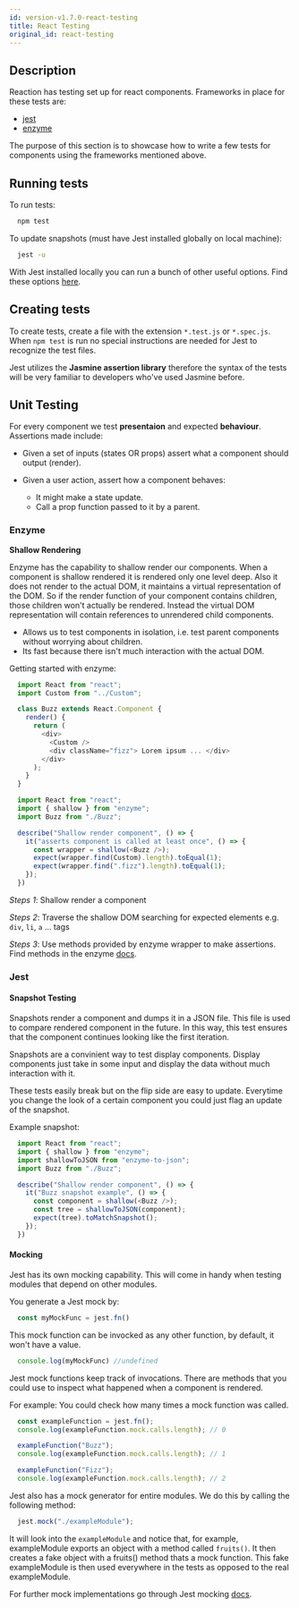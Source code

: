 ```yaml
---
id: version-v1.7.0-react-testing
title: React Testing
original_id: react-testing
---
```

    
## Description

Reaction has testing set up for react components. Frameworks in place for these tests are:

- [jest](https://facebook.github.io/jest/)
- [enzyme](http://airbnb.io/enzyme/index.html#enzyme)

The purpose of this section is to showcase how to write a few tests for components using the frameworks mentioned above.

## Running tests

To run tests:

```sh
  npm test
```

To update snapshots (must have Jest installed globally on local machine):

```sh
  jest -u
```

With Jest installed locally you can run a bunch of other useful options. Find these options [here](https://facebook.github.io/jest/docs/cli.html).

## Creating tests

To create tests, create a file with the extension `*.test.js` or `*.spec.js`. When `npm test` is run no special instructions are needed for Jest to recognize the test files.

Jest utilizes the **Jasmine assertion library** therefore the syntax of the tests will be very familiar to developers who've used Jasmine before.

## Unit Testing

For every component we test **presentaion** and expected **behaviour**.
Assertions made include:

- Given a set of inputs (states OR props) assert what a component should output (render).

- Given a user action, assert how a component behaves:
  - It might make a state update.
  - Call a prop function passed to it by a parent.

### Enzyme

**Shallow Rendering**

Enzyme has the capability to shallow render our components. When a component is shallow rendered it is rendered only one level deep. Also it does not render to the actual DOM, it maintains a virtual representation of the DOM. So if the render function of your component contains children, those children won't actually be rendered. Instead the virtual DOM representation will contain references to unrendered child components.

- Allows us to test components in isolation, i.e. test parent components without worrying about children.
- Its fast because there isn't much interaction with the actual DOM.

Getting started with enzyme:

```js
  import React from "react";
  import Custom from "../Custom";

  class Buzz extends React.Component {
    render() {
      return (
        <div>
          <Custom />
          <div className="fizz"> Lorem ipsum ... </div>
        </div>
      );
    }
  }
```

```js
  import React from "react";
  import { shallow } from "enzyme";
  import Buzz from "./Buzz";

  describe("Shallow render component", () => {
    it("asserts component is called at least once", () => {
      const wrapper = shallow(<Buzz />);
      expect(wrapper.find(Custom).length).toEqual(1);
      expect(wrapper.find(".fizz").length).toEqual(1);    
    });
  })
```

_Steps 1_: Shallow render a component

_Steps 2_: Traverse the shallow DOM searching for expected elements e.g. `div`, `li`, `a` ... tags

_Steps 3_: Use methods provided by enzyme wrapper to make assertions. Find methods in the enzyme [docs](http://airbnb.io/enzyme/docs/api/shallow.html#shallow-rendering-api).

### Jest

#### Snapshot Testing

Snapshots render a component and dumps it in a JSON file. This file is used to compare rendered component in the future. In this way, this test ensures that the component continues looking like the first iteration.

Snapshots are a convinient way to test display components. Display components just take in some input and display the data without much interaction with it.

These tests easily break but on the flip side are easy to update. Everytime you change the look of a certain component you could just flag an update of the snapshot.

Example snapshot:

```js
  import React from "react";
  import { shallow } from "enzyme";
  import shallowToJSON from "enzyme-to-json";
  import Buzz from "./Buzz";

  describe("Shallow render component", () => {
    it("Buzz snapshot example", () => {
      const component = shallow(<Buzz />);
      const tree = shallowToJSON(component);
      expect(tree).toMatchSnapshot();
    });
  })
```

#### Mocking

Jest has its own mocking capability. This will come in handy when testing modules that depend on other modules.

You generate a Jest mock by:

```js
  const myMockFunc = jest.fn()
```

This mock function can be invocked as any other function, by default, it won't have a value.

```js
  console.log(myMockFunc) //undefined
```

Jest mock functions keep track of invocations. There are methods that you could use to inspect what happened when a component is rendered.

For example:
You could check how many times a mock function was called.

```js
  const exampleFunction = jest.fn();
  console.log(exampleFunction.mock.calls.length); // 0

  exampleFunction("Buzz");
  console.log(exampleFunction.mock.calls.length); // 1

  exampleFunction("Fizz");
  console.log(exampleFunction.mock.calls.length); // 2
```

Jest also has a mock generator for entire modules. We do this by calling the following method:

```js
  jest.mock("./exampleModule");
```

It will look into the `exampleModule` and notice that, for example, exampleModule exports an object with a method called `fruits()`. It then creates a fake object with a fruits() method thats a mock function. This fake exampleModule is then used everywhere in the tests as opposed to the real exampleModule.

For further mock implementations go through Jest mocking [docs](https://facebook.github.io/jest/docs/en/mock-function-api.html#content).

